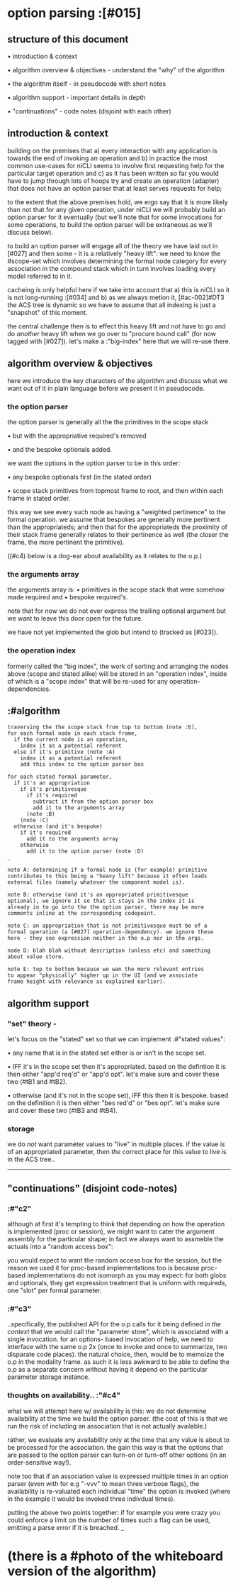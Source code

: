 # option parsing :[#015]

## structure of this document

  • introduction & context

  • algorithm overview & objectives - understand the "why" of the algorithm

  • the algorithm itself - in pseudocode with short notes

  • algorithm support - important details in depth

  • "continuations" - code notes (disjoint with each other)




## introduction & context

building on the premises that a) every interaction with any application
is towards the end of invoking an operation and b) in practice the most
common use-cases for niCLI seems to involve first requesting help for
the particular target operation and c) as it has been written so far you
would have to jump through lots of hoops try and create an operation
(adapter) that does not have an option parser that at least serves
requests for help;

to the extent that the above premises hold, we ergo say that it is more
likely than not that for any given operation, under niCLI we will
probably build an option parser for it eventually (but we'll note that
for some invocations for some operations, to build the option parser
will be extraneous as we'll discuss below).

to build an option parser will engage all of the theory we have laid out
in [#027] and then some - it is a relatively "heavy lift": we need to
know the #scope-set which involves determining the formal node category
for every association in the compound stack which in turn involves
loading every model referred to in it.

cacheing is only helpful here if we take into account that a) this is
niCLI so it is not long-running :[#034] and b) as we always metion it,
[#ac-002]#DT3 the ACS tree is dynamic so we have to assume that all
indexing is just a "snapshot" of this moment.

the central challenge then is to effect this heavy lift and not have to
go and do *another* heavy lift when we go over to "procure bound call"
(for now tagged with [#027]). let's make a :"big-index" here that we
will re-use there.




## algorithm overview & objectives

here we introduce the key characters of the algorithm and discuss what we
want out of it in plain language before we present it in pseudocode.



### the option parser

the option parser is generally all the the primitives in the scope stack

  • but with the appropriative required's removed

  • and the bespoke optionals added.

we want the options in the option parser to be in this order:

  • any bespoke optionals first (in the stated order)

  • scope stack primitives from topmost frame to root,
    and then within each frame in stated order.

this way we see every such node as having a "weighted pertinence" to the
formal operation. we assume that bespokes are generally more pertinent
than the appropriateds; and then that for the appropriateds the
proximity of their stack frame generally relates to their pertinence as
well (the closer the frame, the more pertinent the primitive).

((#c4) below is a dog-ear about availability as it relates to the o.p.)



### the arguments array

the arguments array is:
  • primitives in the scope stack that were somehow made required and
  • bespoke required's.

note that for now we do not ever express the trailing optional argument
but we want to leave this door open for the future.

we have not yet implemented the glob but intend to (tracked as [#023]).



### the operation index

formerly called the "big index", the work of sorting and arranging the
nodes above (scope and stated alike) will be stored in an "operation
index", inside of which is a "scope index" that will be re-used for any
operation-dependencies.




## :#algorithm

    traversing the the scope stack from top to bottom (note :E),
    for each formal node in each stack frame,
      if the current node is an operation,
        index it as a potential referent
      else if it's primitive (note :A)
        index it as a potential referent
        add this index to the option parser box

    for each stated formal parameter,
      if it's an appropriation
        if it's primitivesque
          if it's required
            subtract it from the option parser box
            add it to the arguments array
          (note :B)
        (note :C)
      otherwise (and it's bespoke)
        if it's required
          add it to the arguments array
        otherwise
          add it to the option parser (note :D)
    _

    note A: determining if a formal node is (for example) primitive
    contributes to this being a "heavy lift" because it often loads
    external files (namely whatever the component model is).

    note B: otherwise (and it's an appropriated primitivesque
    optional), we ignore it so that it stays in the index it is
    already in to go into the the option parser. there may be more
    comments inline at the corresponding codepoint.

    note C: an appropriation that is not primitivesque must be of a
    formal operation (a [#027] operation-dependency). we ignore these
    here - they see expression neither in the o.p nor in the args.

    node D: blah blah without description (unless etc) and something
    about value store.

    note E: top to bottom because we wan the more relevant entries
    to appear "physically" higher up in the UI (and we associate
    frame height with relevance as explained earlier).




## algorithm support

### "set" theory -

let's focus on the "stated" set so that we can implement :#"stated values":

  • any name that is in the stated set either is or isn't in the scope set.

  • IFF it's in the scope set then it's appropriated.
    based on the defintion it is then either "app'd req'd" or "app'd opt".
    let's make sure and cover these two (#tB1 and #tB2).

  • otherwise (and it's not in the scope set), IFF this then it is bespoke.
    based on the definition it is then either "bes red'd" or "bes opt".
    let's make sure and cover these two (#tB3 and #tB4).


### storage

we do *not* want parameter values to "live" in multiple places. if the
value is of an appropriated parameter, then *the* correct place for this
value to live is in the ACS tree..




-----------------------------------------------------------------------

## "continuations" (disjoint code-notes)

### :#"c2"

although at first it's tempting to think that depending on how the
operation is implemented (proc or session), we might want to cater the
argument assembly for the particular shape; in fact we always want to
assmeble the actuals into a "random access box":

you would expect to want the random access box for the session, but the
reason we used it for proc-based implementations too is because
proc-based implementations do not isomorph as you may expect: for both
globs and optionals, they get expression treatment that is uniform with
requireds, one "slot" per formal parameter.





### :#"c3"

..specifically, the published API for the o.p calls for it being
defined *in the context* that we would call the "parameter store",
which is associated with a single invocation. for an options-
based invocation of help, we need to interface with the same
o.p 2x (once to invoke and once to summarize, two disparate
code places). the natural choice, then, would be to memoize the
o.p *in* the modality frame. as such it is less awkward to be
able to define the o.p as a separate concern without having it
depend on the particular parameter storage instance.




### thoughts on availability.. :"#c4"

what we will attempt here w/ availability is this: we do not
determine availability at the time we build the option parser. (the
cost of this is that we run the risk of including an association that
is not actually available.)

rather, we evaluate any availability only at the time that any value
is about to be processed for the association. the gain this way is
that the options that are passed to the option parser can turn-on or
turn-off other options (in an order-sensitive way!).

note too that if an association value is expressed multiple times
in an option parser (even with for e.g "-vvv" to mean three verbose
flags), the availability is re-valuated each individual "time" the
option is invoked (where in the example it would be invoked three
indivdual times).

putting the above two points together: if for example you were crazy
you could enforce a limit on the number of times such a flag can
be used, emitting a parse error if it is breached.
_

# (there is a #photo of the whiteboard version of the algorithm)
